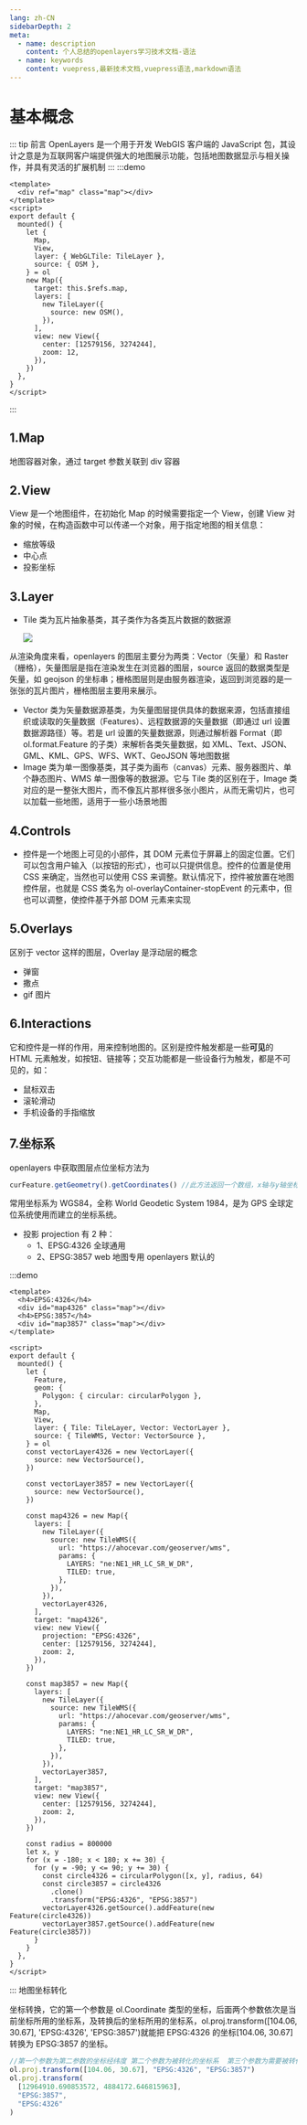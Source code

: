 ```yaml
---
lang: zh-CN
sidebarDepth: 2
meta:
  - name: description
    content: 个人总结的openlayers学习技术文档-语法
  - name: keywords
    content: vuepress,最新技术文档,vuepress语法,markdown语法
---
```


# 基本概念

::: tip 前言
OpenLayers 是一个用于开发 WebGIS 客户端的 JavaScript 包，其设计之意是为互联网客户端提供强大的地图展示功能，包括地图数据显示与相关操作，并具有灵活的扩展机制
:::
:::demo

```vue
<template>
  <div ref="map" class="map"></div>
</template>
<script>
export default {
  mounted() {
    let {
      Map,
      View,
      layer: { WebGLTile: TileLayer },
      source: { OSM },
    } = ol
    new Map({
      target: this.$refs.map,
      layers: [
        new TileLayer({
          source: new OSM(),
        }),
      ],
      view: new View({
        center: [12579156, 3274244],
        zoom: 12,
      }),
    })
  },
}
</script>
```

:::


<xminder />

## 1.Map

地图容器对象，通过 target 参数关联到 div 容器

## 2.View

View 是一个地图组件，在初始化 Map 的时候需要指定一个 View，创建 View 对象的时候，在构造函数中可以传递一个对象，用于指定地图的相关信息：

- 缩放等级
- 中心点
- 投影坐标

## 3.Layer

- Tile 类为瓦片抽象基类，其子类作为各类瓦片数据的数据源

  ![](./1.png)

从渲染角度来看，openlayers 的图层主要分为两类：Vector（矢量）和 Raster（栅格），矢量图层是指在渲染发生在浏览器的图层，source 返回的数据类型是矢量，如 geojson 的坐标串；栅格图层则是由服务器渲染，返回到浏览器的是一张张的瓦片图片，栅格图层主要用来展示。

- Vector 类为矢量数据源基类，为矢量图层提供具体的数据来源，包括直接组织或读取的矢量数据（Features）、远程数据源的矢量数据（即通过 url 设置数据源路径）等。若是 url 设置的矢量数据源，则通过解析器 Format（即 ol.format.Feature 的子类）来解析各类矢量数据，如 XML、Text、JSON、GML、KML、GPS、WFS、WKT、GeoJSON 等地图数据
- Image 类为单一图像基类，其子类为画布（canvas）元素、服务器图片、单个静态图片、WMS 单一图像等的数据源。它与 Tile 类的区别在于，Image 类对应的是一整张大图片，而不像瓦片那样很多张小图片，从而无需切片，也可以加载一些地图，适用于一些小场景地图

## 4.Controls

- 控件是一个地图上可见的小部件，其 DOM 元素位于屏幕上的固定位置。它们可以包含用户输入（以按钮的形式），也可以只提供信息。控件的位置是使用 CSS 来确定，当然也可以使用 CSS 来调整。默认情况下，控件被放置在地图控件层，也就是 CSS 类名为 ol-overlayContainer-stopEvent 的元素中，但也可以调整，使控件基于外部 DOM 元素来实现

## 5.Overlays

区别于 vector 这样的图层，Overlay 是浮动层的概念

- 弹窗
- 撒点
- gif 图片

## 6.Interactions

它和控件是一样的作用，用来控制地图的。区别是控件触发都是一些**可见**的 HTML 元素触发，如按钮、链接等；交互功能都是一些设备行为触发，都是不可见的，如：

- 鼠标双击
- 滚轮滑动
- 手机设备的手指缩放

## 7.坐标系

openlayers 中获取图层点位坐标方法为

```js
curFeature.getGeometry().getCoordinates() //此方法返回一个数组，x轴与y轴坐标。
```

常用坐标系为 WGS84，全称 World Geodetic System 1984，是为 GPS 全球定位系统使用而建立的坐标系统。

- 投影 projection 有 2 种：
  - 1、EPSG:4326 全球通用
  - 2、EPSG:3857 web 地图专用 openlayers 默认的

:::demo

```vue
<template>
  <h4>EPSG:4326</h4>
  <div id="map4326" class="map"></div>
  <h4>EPSG:3857</h4>
  <div id="map3857" class="map"></div>
</template>

<script>
export default {
  mounted() {
    let {
      Feature,
      geom: {
        Polygon: { circular: circularPolygon },
      },
      Map,
      View,
      layer: { Tile: TileLayer, Vector: VectorLayer },
      source: { TileWMS, Vector: VectorSource },
    } = ol
    const vectorLayer4326 = new VectorLayer({
      source: new VectorSource(),
    })

    const vectorLayer3857 = new VectorLayer({
      source: new VectorSource(),
    })

    const map4326 = new Map({
      layers: [
        new TileLayer({
          source: new TileWMS({
            url: "https://ahocevar.com/geoserver/wms",
            params: {
              LAYERS: "ne:NE1_HR_LC_SR_W_DR",
              TILED: true,
            },
          }),
        }),
        vectorLayer4326,
      ],
      target: "map4326",
      view: new View({
        projection: "EPSG:4326",
        center: [12579156, 3274244],
        zoom: 2,
      }),
    })

    const map3857 = new Map({
      layers: [
        new TileLayer({
          source: new TileWMS({
            url: "https://ahocevar.com/geoserver/wms",
            params: {
              LAYERS: "ne:NE1_HR_LC_SR_W_DR",
              TILED: true,
            },
          }),
        }),
        vectorLayer3857,
      ],
      target: "map3857",
      view: new View({
        center: [12579156, 3274244],
        zoom: 2,
      }),
    })

    const radius = 800000
    let x, y
    for (x = -180; x < 180; x += 30) {
      for (y = -90; y <= 90; y += 30) {
        const circle4326 = circularPolygon([x, y], radius, 64)
        const circle3857 = circle4326
          .clone()
          .transform("EPSG:4326", "EPSG:3857")
        vectorLayer4326.getSource().addFeature(new Feature(circle4326))
        vectorLayer3857.getSource().addFeature(new Feature(circle3857))
      }
    }
  },
}
</script>
```

:::
地图坐标转化

坐标转换，它的第一个参数是 ol.Coordinate 类型的坐标，后面两个参数依次是当前坐标所用的坐标系，及转换后的坐标所用的坐标系，ol.proj.transform([104.06, 30.67], 'EPSG:4326', 'EPSG:3857')就能把 EPSG:4326 的坐标[104.06, 30.67]转换为 EPSG:3857 的坐标。

```js
//第一个参数为第二参数的坐标经纬度 第二个参数为被转化的坐标系  第三个参数为需要被转化为的坐标系
ol.proj.transform([104.06, 30.67], "EPSG:4326", "EPSG:3857")
ol.proj.transform(
  [12964910.690853572, 4884172.646815963],
  "EPSG:3857",
  "EPSG:4326"
)
```

<script>
window.onload = function() {
  alert(1)
};
</script>
